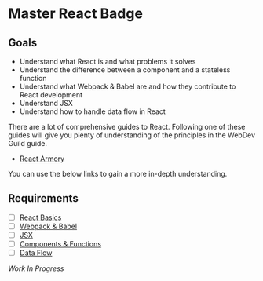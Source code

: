 # Master React Badge

## Goals

- Understand what React is and what problems it solves
- Understand the difference between a component and a stateless function
- Understand what Webpack & Babel are and how they contribute to React development
- Understand JSX
- Understand how to handle data flow in React

There are a lot of comprehensive guides to React. Following one of these guides will give you plenty of understanding of the principles in the WebDev Guild guide.

- [React Armory](https://reactarmory.com)

You can use the below links to gain a more in-depth understanding.

## Requirements

- [ ] [React Basics](react/basics.md)
- [ ] [Webpack & Babel](react/webpack.md)
- [ ] [JSX](react/jsx.md)
- [ ] [Components & Functions](react/components.md)
- [ ] [Data Flow](react/data-flow.md)

*Work In Progress*